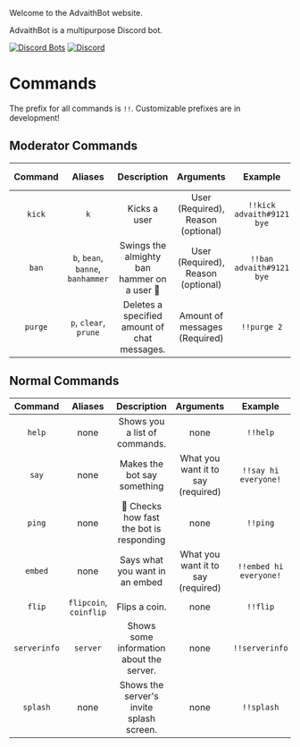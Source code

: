 Welcome to the AdvaithBot website.

AdvaithBot is a multipurpose Discord bot.

[![Discord Bots](https://discordbots.org/api/widget/398690824721924107.svg)](https://discordbots.org/bot/398690824721924107) [![Discord](https://discordapp.com/api/guilds/398998849026261003/embed.png?style=banner3)](https://discord.gg/jfSCWE3)

# Commands
The prefix for all commands is `!!`. Customizable prefixes are in development!

## Moderator Commands
Command | Aliases | Description | Arguments | Example | Required Permission
:---:|:---:|:---:|:---:|:---:|:---:
`kick` | `k` | Kicks a user | User (Required), Reason (optional) | `!!kick advaith#9121 bye` | Kick Members
`ban` | `b`, `bean`, `banne`, `banhammer`| Swings the almighty ban hammer on a user 🔨 | User (Required), Reason (optional) | `!!ban advaith#9121 bye` | Ban Members
`purge` | `p`, `clear`, `prune` | Deletes a specified amount of chat messages. | Amount of messages (Required) | `!!purge 2` | Manage Messages

## Normal Commands
Command | Aliases | Description | Arguments | Example
:---:|:---:|:---:|:---:|:---:
`help` | none | Shows you a list of commands. | none | `!!help`
`say` | none | Makes the bot say something | What you want it to say (required) | `!!say hi everyone!`
`ping` | none | 🏓 Checks how fast the bot is responding | none | `!!ping`
`embed` | none | Says what you want in an embed | What you want it to say (required) | `!!embed hi everyone!`
`flip` | `flipcoin`, `coinflip` | Flips a coin. | none | `!!flip`
`serverinfo` | `server` | Shows some information about the server. | none | `!!serverinfo`
`splash` | none | Shows the server's invite splash screen. | none | `!!splash`